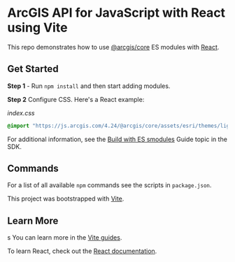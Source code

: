# ArcGIS API for JavaScript with React using Vite

This repo demonstrates how to use [@arcgis/core](https://www.npmjs.com/package/@arcgis/core) ES modules with [React](https://reactjs.org/).

## Get Started

**Step 1** - Run `npm install` and then start adding modules.

**Step 2** Configure CSS. Here's a React example:

_index.css_

```css
@import "https://js.arcgis.com/4.24/@arcgis/core/assets/esri/themes/light/main.css";
```

For additional information, see the [Build with ES smodules](https://developers.arcgis.com/javascript/latest/es-modules/) Guide topic in the SDK.

## Commands

For a list of all available `npm` commands see the scripts in `package.json`.

This project was bootstrapped with [Vite](https://vitejs.dev/).

## Learn More
s
You can learn more in the [Vite guides](https://vitejs.dev/guide/).

To learn React, check out the [React documentation](https://reactjs.org/).
